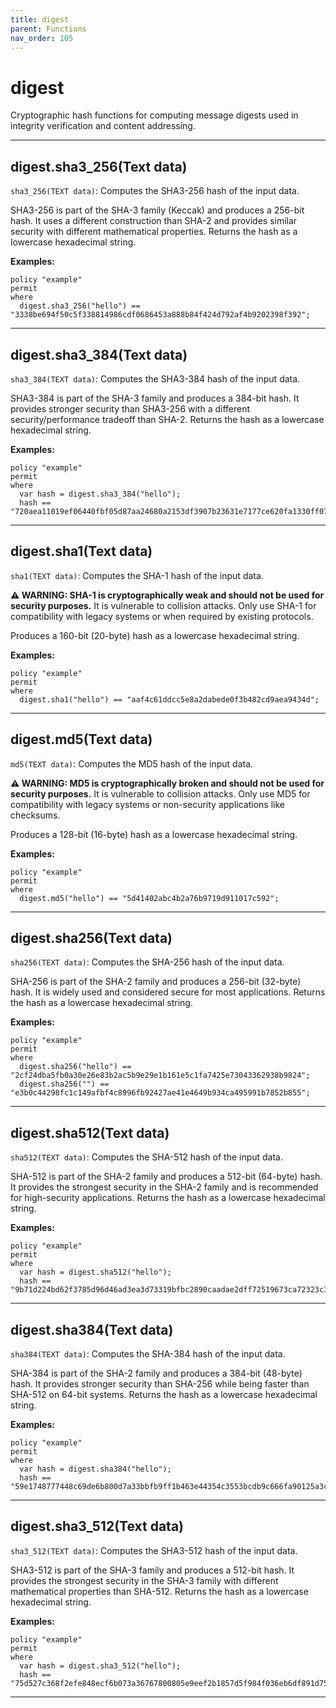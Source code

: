 ```yaml
---
title: digest
parent: Functions
nav_order: 105
---
```

# digest

Cryptographic hash functions for computing message digests used in integrity verification and content addressing.



---

## digest.sha3_256(Text data)

```sha3_256(TEXT data)```: Computes the SHA3-256 hash of the input data.

SHA3-256 is part of the SHA-3 family (Keccak) and produces a 256-bit hash.
It uses a different construction than SHA-2 and provides similar security
with different mathematical properties. Returns the hash as a lowercase
hexadecimal string.

**Examples:**
```sapl
policy "example"
permit
where
  digest.sha3_256("hello") == "3338be694f50c5f338814986cdf0686453a888b84f424d792af4b9202398f392";
```


---

## digest.sha3_384(Text data)

```sha3_384(TEXT data)```: Computes the SHA3-384 hash of the input data.

SHA3-384 is part of the SHA-3 family and produces a 384-bit hash. It provides
stronger security than SHA3-256 with a different security/performance tradeoff
than SHA-2. Returns the hash as a lowercase hexadecimal string.

**Examples:**
```sapl
policy "example"
permit
where
  var hash = digest.sha3_384("hello");
  hash == "720aea11019ef06440fbf05d87aa24680a2153df3907b23631e7177ce620fa1330ff07c0fddee54699a4c3ee0ee9d887";
```


---

## digest.sha1(Text data)

```sha1(TEXT data)```: Computes the SHA-1 hash of the input data.

**⚠ WARNING: SHA-1 is cryptographically weak and should not be used for security
purposes.** It is vulnerable to collision attacks. Only use SHA-1 for compatibility
with legacy systems or when required by existing protocols.

Produces a 160-bit (20-byte) hash as a lowercase hexadecimal string.

**Examples:**
```sapl
policy "example"
permit
where
  digest.sha1("hello") == "aaf4c61ddcc5e8a2dabede0f3b482cd9aea9434d";
```


---

## digest.md5(Text data)

```md5(TEXT data)```: Computes the MD5 hash of the input data.

**⚠ WARNING: MD5 is cryptographically broken and should not be used for security
purposes.** It is vulnerable to collision attacks. Only use MD5 for compatibility
with legacy systems or non-security applications like checksums.

Produces a 128-bit (16-byte) hash as a lowercase hexadecimal string.

**Examples:**
```sapl
policy "example"
permit
where
  digest.md5("hello") == "5d41402abc4b2a76b9719d911017c592";
```


---

## digest.sha256(Text data)

```sha256(TEXT data)```: Computes the SHA-256 hash of the input data.

SHA-256 is part of the SHA-2 family and produces a 256-bit (32-byte) hash.
It is widely used and considered secure for most applications. Returns the
hash as a lowercase hexadecimal string.

**Examples:**
```sapl
policy "example"
permit
where
  digest.sha256("hello") == "2cf24dba5fb0a30e26e83b2ac5b9e29e1b161e5c1fa7425e73043362938b9824";
  digest.sha256("") == "e3b0c44298fc1c149afbf4c8996fb92427ae41e4649b934ca495991b7852b855";
```


---

## digest.sha512(Text data)

```sha512(TEXT data)```: Computes the SHA-512 hash of the input data.

SHA-512 is part of the SHA-2 family and produces a 512-bit (64-byte) hash.
It provides the strongest security in the SHA-2 family and is recommended
for high-security applications. Returns the hash as a lowercase hexadecimal string.

**Examples:**
```sapl
policy "example"
permit
where
  var hash = digest.sha512("hello");
  hash == "9b71d224bd62f3785d96d46ad3ea3d73319bfbc2890caadae2dff72519673ca72323c3d99ba5c11d7c7acc6e14b8c5da0c4663475c2e5c3adef46f73bcdec043";
```


---

## digest.sha384(Text data)

```sha384(TEXT data)```: Computes the SHA-384 hash of the input data.

SHA-384 is part of the SHA-2 family and produces a 384-bit (48-byte) hash.
It provides stronger security than SHA-256 while being faster than SHA-512
on 64-bit systems. Returns the hash as a lowercase hexadecimal string.

**Examples:**
```sapl
policy "example"
permit
where
  var hash = digest.sha384("hello");
  hash == "59e1748777448c69de6b800d7a33bbfb9ff1b463e44354c3553bcdb9c666fa90125a3c79f90397bdf5f6a13de828684f";
```


---

## digest.sha3_512(Text data)

```sha3_512(TEXT data)```: Computes the SHA3-512 hash of the input data.

SHA3-512 is part of the SHA-3 family and produces a 512-bit hash. It provides
the strongest security in the SHA-3 family with different mathematical properties
than SHA-512. Returns the hash as a lowercase hexadecimal string.

**Examples:**
```sapl
policy "example"
permit
where
  var hash = digest.sha3_512("hello");
  hash == "75d527c368f2efe848ecf6b073a36767800805e9eef2b1857d5f984f036eb6df891d75f72d9b154518c1cd58835286d1da9a38deba3de98b5a53e5ed78a84976";
```


---


